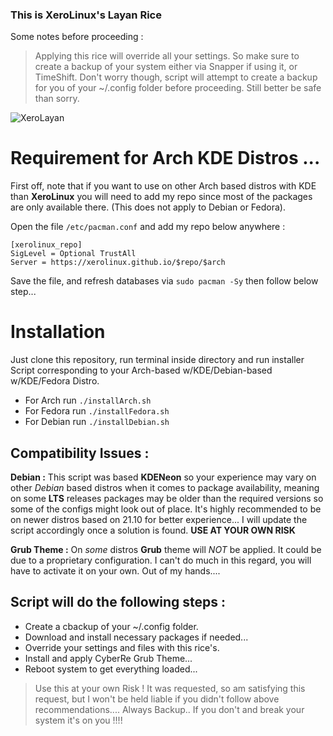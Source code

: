 ### This is XeroLinux's Layan Rice

Some notes before proceeding :

> Applying this rice will override all your settings. So make sure to create a backup of your system either via Snapper if using it, or TimeShift. Don't worry though, script will attempt to create a backup for you of your ~/.config folder before proceeding. Still better be safe than sorry.

![XeroLayan](https://i.imgur.com/aVgMxed.jpg)

# Requirement for Arch KDE Distros ...

First off, note that if you want to use on other Arch based distros with KDE than **XeroLinux** you will need to add my repo since most of the packages are only available there. (This does not apply to Debian or Fedora).

Open the file `/etc/pacman.conf` and add my repo below anywhere :
```
[xerolinux_repo]
SigLevel = Optional TrustAll
Server = https://xerolinux.github.io/$repo/$arch
```
Save the file, and refresh databases via `sudo pacman -Sy` then follow below step...

# Installation

Just clone this repository, run terminal inside directory and run installer Script corresponding to your Arch-based w/KDE/Debian-based w/KDE/Fedora Distro.

- For Arch run `./installArch.sh`
- For Fedora run `./installFedora.sh`
- For Debian run `./installDebian.sh`

## Compatibility Issues :

**Debian :** This script was based **KDENeon** so your experience may vary on other *Debian* based distros when it comes to package availability, meaning on some **LTS** releases packages may be older than the required versions so some of the configs might look out of place.  It's highly recommended to be on newer distros based on 21.10 for better experience... I will update the script accordingly once a solution is found. **USE AT YOUR OWN RISK**

**Grub Theme :** On *some* distros **Grub** theme will *NOT* be applied. It could be due to a proprietary configuration. I can't do much in this regard, you will have to activate it on your own. Out of my hands....

## Script will do the following steps :

- Create a cbackup of your ~/.config folder.
- Download and install necessary packages if needed...
- Override your settings and files with this rice's.
- Install and apply CyberRe Grub Theme...
- Reboot system to get everything loaded... 

> Use this at your own Risk ! It was requested, so am satisfying this request, but I won't be held liable if you didn't follow above recommendations.... Always Backup.. If you don't and break your system it's on you !!!!
